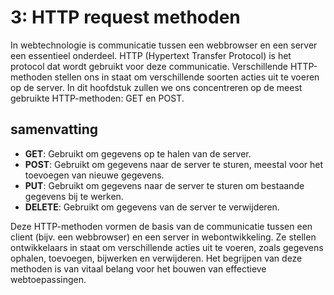# 3: HTTP request methoden

In webtechnologie is communicatie tussen een webbrowser en een server een essentieel onderdeel. HTTP (Hypertext Transfer Protocol) is het protocol dat wordt gebruikt voor deze communicatie. Verschillende HTTP-methoden stellen ons in staat om verschillende soorten acties uit te voeren op de server. In dit hoofdstuk zullen we ons concentreren op de meest gebruikte HTTP-methoden: GET en POST.

## samenvatting

* **GET**: Gebruikt om gegevens op te halen van de server.
* **POST**: Gebruikt om gegevens naar de server te sturen, meestal voor het toevoegen van nieuwe gegevens.
* **PUT**: Gebruikt om gegevens naar de server te sturen om bestaande gegevens bij te werken.
* **DELETE**: Gebruikt om gegevens van de server te verwijderen.

Deze HTTP-methoden vormen de basis van de communicatie tussen een client (bijv. een webbrowser) en een server in webontwikkeling. Ze stellen ontwikkelaars in staat om verschillende acties uit te voeren, zoals gegevens ophalen, toevoegen, bijwerken en verwijderen. Het begrijpen van deze methoden is van vitaal belang voor het bouwen van effectieve webtoepassingen.
